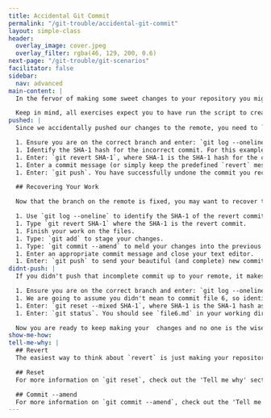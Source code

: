 ```yaml
---
title: Accidental Git Commit
permalink: "/git-trouble/accidental-git-commit"
layout: simple-class
header:
  overlay_image: cover.jpeg
  overlay_filter: rgba(46, 129, 200, 0.6)
next-page: "/git-trouble/git-scenarios"
facilitator: false
sidebar:
  nav: advanced
main-content: |
  In the fervor of making some sweet changes to your repository you might accidentally commit changes before you were actually ready to. First, breathe, you can fix this; for real. Second, remember you aren't the first person who completely broke everything with a commit, heck, even the GitHub Trainers do it from time to time. So, now that you have found yourself in some :ahem: _very_ distinguished company, you can fix that gross commit.

  Keep in mind, all exercises expect you to have run the script to create files using the scripts found on the [Set Up Your Environment]({{site.baseurl}}/git-set-up) page.
pushed: |
  Since we accidentally pushed our changes to the remote, you need to `revert` the commit (or commits) to prevent them creating any problems for other collaborators.

  1. Ensure you are on the correct branch and enter: `git log --oneline`.
  1. Identify the SHA-1 hash for the incorrect commit. For this example, let's use the **adding file 4** commit.
  1. Enter: `git revert SHA-1`, where SHA-1 is the SHA-1 hash for the commit where you created **file 4**.
  1. Enter a commit message (or simply keep the predefined `revert` message) and close the editor.
  1. Enter: `git push`. You have successfully undone the commit you recently `push`ed to your remote.

  ## Recovering Your Work

  Now that the branch on the remote is fixed, you may want to recover that accidental commit and finish your work. Here's how you can do it:

  1. Use `git log --oneline` to identify the SHA-1 of the revert commit. If you left the default message, it will say something like `Revert "adding file 4"`.
  1. Type `git revert SHA-1` where the SHA-1 is the revert commit.
  1. Finish your work on the files.
  1. Type: `git add` to stage your changes.
  1. Type: `git commit --amend` to meld your changes into the previous commit.
  1. Enter an appropriate commit message and close your text editor.
  1. Enter: `git push` to send your beautiful (and complete) new commit to the remote.
didnt-push: |
  If you didn't push that incomplete commit up to your remote, it makes it a little bit easier to resolve this misstep.

  1. Ensure you are on the correct branch and enter: `git log --oneline`.
  1. We are going to assume you didn't mean to commit file 6, so identify the SHA-1 hash for the **adding file 5** commit.
  1. Enter: `git reset --mixed SHA-1`, where SHA-1 is the SHA-1 hash associated with the **adding file 5** commit.
  1. Enter: `git status`. You should see `file6.md` in your working directory.

  Now you are ready to keep making your  changes and no one is the wiser! :guitar:
show-me-how: 
tell-me-why: |
  ## Revert
  The easiest way to think about `revert` is just making your repository do the exact opposite of an existing commit and creating a new commit to record that change. Revert is useful when trying to 'undo' the changes made in a specific commit, and even _more_ useful if you pushed a change that your want to reverse to your remote since it will always create a new commit and leave the original commit untouched.

  ## Reset
  For more information on `git reset`, check out the 'Tell me why' section in the [Too Many (small) Commits]({{site.baseurl}}too-many-commits) scenario.

  ## Commit --amend
  For more information on `git commit --amend`, check out the 'Tell me why' section in the [Commit Message Sucks]({{site.baseurl}}git-commit-message) scenario.
---
```


